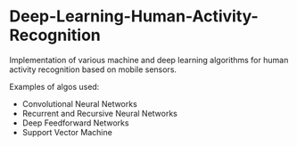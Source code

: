 # Deep-Learning-Human-Activity-Recognition

Implementation of various machine and deep learning algorithms for human activity recognition based on mobile sensors.

Examples of algos used:
- Convolutional Neural Networks
- Recurrent and Recursive Neural Networks
- Deep Feedforward Networks
- Support Vector Machine
